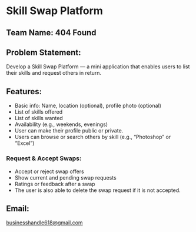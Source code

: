 # Skill Swap Platform

## Team Name: 404 Found

## Problem Statement:

Develop a Skill Swap Platform — a mini application that enables users to list their skills and request others in return.

## Features:

- Basic info: Name, location (optional), profile photo (optional)
- List of skills offered
- List of skills wanted
- Availability (e.g., weekends, evenings)
- User can make their profile public or private.
- Users can browse or search others by skill (e.g., “Photoshop” or “Excel”)

### Request & Accept Swaps:

- Accept or reject swap offers
- Show current and pending swap requests
- Ratings or feedback after a swap
- The user is also able to delete the swap request if it is not accepted.

## Email:

businesshandle618@gmail.com
